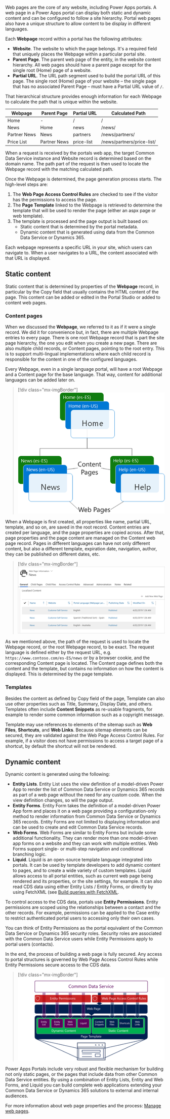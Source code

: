 Web pages are the core of any website, including Power Apps portals.  A web page in a Power Apps portal can display both static and dynamic content and can be configured to follow a site hierarchy.  Portal web pages also have a unique structure to allow content to be display in different languages.

Each **Webpage** record within a portal has the following attributes:

- **Website**. The website to which the page belongs. It's a required field that uniquely places the Webpage within a particular portal site. 
- **Parent Page**. The parent web page of the entity, in the website content hierarchy. All web pages should have a parent page except for the single root (Home) page of a website.
- **Partial URL**. The URL path segment used to build the portal URL of this page. The single root (Home) page of your website – the single page that has no associated Parent Page – must have a Partial URL value of `/`.

That hierarchical structure provides enough information for each Webpage to calculate the path that is unique within the website.

| Webpage      | Parent Page  | Partial URL | Calculated Path            |
| ------------ | ------------ | ----------- | -------------------------- |
| Home         | -            | /           | /                          |
| News         | Home         | news        | /news/                     |
| Partner News | News         | partners    | /news/partners/            |
| Price List   | Partner News | price-list  | /news/partners/price-list/ |

When a request is received by the portals web app, the target Common Data Service instance and Website record is determined based on the domain name. The path part of the request is then used to locate the Webpage record with the matching calculated path.

Once the Webpage is determined, the page generation process starts. The high-level steps are:

1. The **Web Page Access Control Rules** are checked to see if the visitor has the permissions to access the page.
1. The **Page Template** linked to the Webpage is retrieved to determine the template that will be used to render the page (either an aspx page or web template).
1. The template is processed and the page output is built based on:
   	- Static content that is determined by the portal metadata. 
   	- Dynamic content that is generated using data from the Common Data Service or Dynamics 365. 

Each webpage represents a specific URL in your site, which users can navigate to. When a user navigates to a URL, the content associated with that URL is displayed. 

## Static content

Static content that is determined by properties of the **Webpage** record, in particular by the Copy field that usually contains the HTML content of the page.  This content can be added or edited in the Portal Studio or added to content web pages. 

### Content pages

When we discussed the **Webpage**, we referred to it as if it were a single record. We did it for convenience but, in fact, there are multiple Webpage entries to every page. There is one root Webpage record that is part the site page hierarchy, the one you edit when you create a new page. There are also multiple child records, or Content pages, pointing to the root entry. This is to support multi-lingual implementations where each child record is responsible for the content in one of the configured languages. 

Every Webpage, even in a single language portal, will have a root Webpage and a Content page for the base language. That way, content for additional languages can be added later on.

> [!div class="mx-imgBorder"]
> [![Content and web pages](../media/3-content-pages-c.png)](../media/3-content-pages-c.png#lightbox)

When a Webpage is first created, all properties like name, partial URL, template, and so on, are saved in the root record. Content entries are created per language, and the page properties are copied across. After that, page properties and the page content are managed on the Content web page record. Pages in different languages can have not only different content, but also a different template, expiration date, navigation, author, they can be published on different dates, etc.

> [!div class="mx-imgBorder"]
> [![Content pages](../media/3-child-pages-ss.png)](../media/3-child-pages-ss.png#lightbox)

As we mentioned above, the path of the request is used to locate the Webpage record, or the root Webpage record, to be exact. The request language is defined either by the request URL, e.g. `https://www.contoso.com/es-ES/news` or by a browser cookie, and the corresponding Content page is located. The Content page defines both the content and the template, but contains no information on how the content is displayed. This is determined by the page template.

### Templates

Besides the content as defined by Copy field of the page, Template can also use other properties such as Title, Summary, Display Date, and others. Templates often include **Content Snippets** as re-usable fragments, for example to render some common information such as a copyright message. 

Template may use references to elements of the sitemap such as **Web Files**, **Shortcuts**, and **Web Links**. Because sitemap elements can be secured, they are validated against the Web Page Access Control Rules. For example, if a visitor does not have permissions to access a target page of a shortcut, by default the shortcut will not be rendered.

## Dynamic content

Dynamic content is generated using the following:

- **Entity Lists**. Entity List uses the view definition of a model-driven Power App to render the list of Common Data Service or Dynamics 365 records as part of a web page without the need for any custom code. When the view definition changes, so will the page output. 
- **Entity Forms**. Entity Form takes the definition of a model-driven Power App form and places it on a web page providing a configuration-only method to render information from Common Data Service or Dynamics 365 records. Entity Forms are not limited to displaying information and can be used to create and edit Common Data Service records.
- **Web Forms**. Web Forms are similar to Entity Forms but include some additional functionality. They can render more than one model-driven app forms on a website and they can work with multiple entities. Web Forms support single- or multi-step navigation and conditional branching logic.
- **Liquid**. Liquid is an open-source template language integrated into portals. It can be used by template developers to add dynamic content to pages, and to create a wide variety of custom templates. Liquid allows access to all portal entities, such as current web page being rendered and its properties, or the site settings, for example. It can also read CDS data using either Entity Lists / Entity Forms, or directly by using FetchXML (see [Build queries with FetchXML](https://docs.microsoft.com/dynamics365/customer-engagement/developer/org-service/build-queries-fetchxml/?azure-portal=true).

To control access to the CDS data, portals use **Entity Permissions**. Entity permissions are scoped using the relationships between a contact and the other records. For example, permissions can be applied to the Case entity to restrict authenticated portal users to accessing only their own cases. 

You can think of Entity Permissions as the portal equivalent of the Common Data Service or Dynamics 365 security roles. Security roles are associated with the Common Data Service users while Entity Permissions apply to portal users (contacts).

In the end, the process of building a web page is fully secured. Any access to portal structures is governed by Web Page Access Control Rules while Entity Permissions secure access to the CDS data.

> [!div class="mx-imgBorder"]
> [![How portal pages are built](../media/3-pages-built-c.png)](../media/3-pages-built-c.png#lightbox)

Power Apps Portals include very robust and flexible mechanism for building not only static pages, or the pages that include data from other Common Data Service entities. By using a combination of Entity Lists, Entity and Web Forms, and Liquid you can build complete web applications extending your Common Data Service or Dynamics 365 solutions to external and internal audiences.

For more information about web page properties and the process: [Manage web pages](https://docs.microsoft.com/powerapps/maker/portals/configure/web-page/?azure-portal=true).

